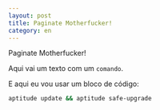 ```yaml
---
layout: post
title: Paginate Motherfucker!
category: en
---
```


<div class="message">
  Paginate Motherfucker!
</div>

Aqui vai um texto com um `comando`.

E aqui eu vou usar um bloco de código:

```sh
aptitude update && aptitude safe-upgrade
```
